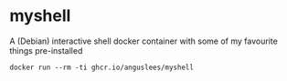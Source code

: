 # myshell
A (Debian) interactive shell docker container with some of my favourite things pre-installed

`docker run --rm -ti ghcr.io/anguslees/myshell`
